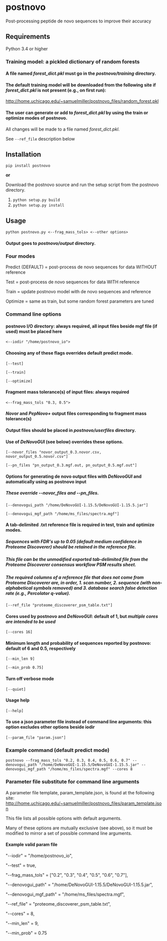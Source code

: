 # postnovo
Post-processing peptide de novo sequences to improve their accuracy

## Requirements
Python 3.4 or higher

### Training model: a pickled dictionary of random forests
#### A file named *forest_dict.pkl* must go in the *postnovo/training* directory.
#### The default training model will be downloaded from the following site if *forest_dict.pkl* is not present (e.g., on first run):
<http://home.uchicago.edu/~samuelmiller/postnovo_files/random_forest.pkl>
#### The user can generate or add to *forest_dict.pkl* by using the train or optimize modes of postnovo.
All changes will be made to a file named *forest_dict.pkl*.

See `--ref_file` description below

## Installation
`pip install postnovo`

**or**

Download the postnovo source and run the setup script from the postnovo directory.

1. `python setup.py build`
2. `python setup.py install`

## Usage
`python postnovo.py <--frag_mass_tols> <--other options>`

#### Output goes to *postnovo/output* directory.

### Four modes
Predict (DEFAULT) = post-process de novo sequences for data WITHOUT reference

Test = post-process de novo sequences for data WITH reference

Train = update postnovo model with de novo sequences and reference

Optimize = same as train, but some random forest parameters are tuned

### Command line options
#### postnovo I/O directory: always required, all input files beside mgf file (if used) must be placed here
`<--iodir "/home/postnovo_io">`

#### Choosing any of these flags overrides default predict mode.
`[--test]`

`[--train]`

`[--optimize]`
#### Fragment mass tolerance(s) of input files: always required
`<--frag_mass_tols "0.3, 0.5">`

#### *Novor* and *PepNovo+* output files corresponding to fragment mass tolerance(s)
#### Output files should be placed in *postnovo/userfiles* directory.
#### Use of *DeNovoGUI* (see below) overrides these options.

`[--novor_files "novor_output_0.3.novor.csv, novor_output_0.5.novor.csv"]`

`[--pn_files "pn_output_0.3.mgf.out, pn_output_0.5.mgf.out"]`

#### Options for generating de novo output files with *DeNovoGUI* and automatically using as postnovo input
##### These override --novor_files and --pn_files.
`[--denovogui_path "/home/DeNovoGUI-1.15.5/DeNovoGUI-1.15.5.jar"]`

`[--denovogui_mgf_path "/home/ms_files/spectra.mgf"]`

#### A tab-delimited .txt reference file is required in test, train and optimize modes.
##### Sequences with FDR's up to 0.05 (default medium confidence in *Proteome Discoverer*) should be retained in the reference file.
##### This file can be the *unmodified* exported tab-delimited file from the *Proteome Discoverer* consensus workflow PSM results sheet.
##### The required columns of a reference file that does not come from *Proteome Discoverer* are, in order, 1. scan number, 2. sequence (with non-alphabetical symbols removed) and 3. database search false detection rate (e.g., *Percolator* q-value).
`[--ref_file "proteome_discoverer_psm_table.txt"]`

#### Cores used by postnovo and *DeNovoGUI*: default of 1, but *multiple cores are intended to be used*
`[--cores 16]`

#### Minimum length and probability of sequences reported by postnovo: default of 6 and 0.5, respectively
`[--min_len 9]`

`[--min_prob 0.75]`

#### Turn off verbose mode
`[--quiet]`

#### Usage help
`[--help]`

#### To use a json parameter file instead of command line arguments: this option excludes other options beside iodir
`[--param_file "param.json"]`

### Example command (default predict mode)
`postnovo --frag_mass_tols "0.2, 0.3, 0.4, 0.5, 0.6, 0.7" --denovogui_path "/home/DeNovoGUI-1.15.5/DeNovoGUI-1.15.5.jar" --denovogui_mgf_path "/home/ms_files/spectra.mgf" --cores 8`

### Parameter file substitute for command line arguments

A parameter file template, param_template.json, is found at the following site:
<http://home.uchicago.edu/~samuelmiller/postnovo_files/param_template.json>

This file lists all possible options with default arguments.

Many of these options are mutually exclusive (see above), so it must be modified to mirror a set of possible command line arguments.

#### Example valid param file
"--iodir" = "/home/postnovo_io",

"--test" = true,

"--frag_mass_tols" = ["0.2", "0.3", "0.4", "0.5", "0.6", "0.7"],

"--denovogui_path" = "/home/DeNovoGUI-1.15.5/DeNovoGUI-1.15.5.jar",

"--denovogui_mgf_path" = "/home/ms_files/spectra.mgf",

"--ref_file" = "proteome_discoverer_psm_table.txt",

"--cores" = 8,

"--min_len" = 9,

"--min_prob" = 0.75
